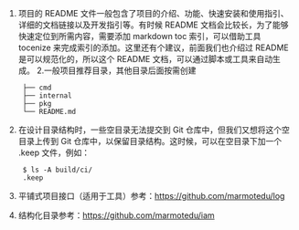1. 项目的 README 文件一般包含了项目的介绍、功能、快速安装和使用指引、详细的文档链接以及开发指引等。有时候 README 文档会比较长，为了能够快速定位到所需内容，需要添加 markdown toc 索引，可以借助工具 tocenize 来完成索引的添加。这里还有个建议，前面我们也介绍过 README 是可以规范化的，所以这个 README 文档，可以通过脚本或工具来自动生成。
2.一般项目推荐目录，其他目录后面按需创建

        ├── cmd
        ├── internal
        ├── pkg
        └── README.md
3. 在设计目录结构时，一些空目录无法提交到 Git 仓库中，但我们又想将这个空目录上传到 Git 仓库中，以保留目录结构。这时候，可以在空目录下加一个 .keep 文件，例如：

        $ ls -A build/ci/
        .keep
4. 平铺式项目接口（适用于工具）参考：https://github.com/marmotedu/log
5. 结构化目录参考：https://github.com/marmotedu/iam